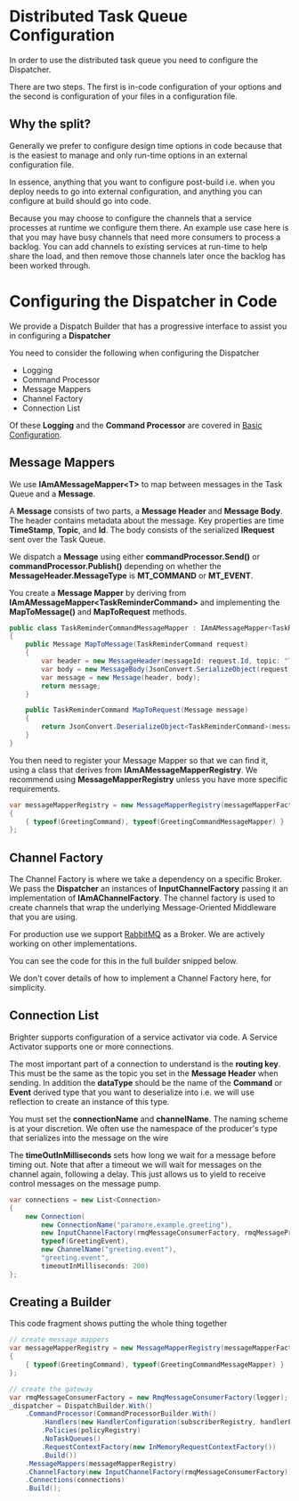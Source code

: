 # Distributed Task Queue Configuration

In order to use the distributed task queue you need to configure the
Dispatcher.

There are two steps. The first is in-code configuration of your options
and the second is configuration of your files in a configuration file.

## Why the split?

Generally we prefer to configure design time options in code because
that is the easiest to manage and only run-time options in an external
configuration file.

In essence, anything that you want to configure post-build i.e. when you
deploy needs to go into external configuration, and anything you can
configure at build should go into code.

Because you may choose to configure the channels that a service
processes at runtime we configure them there. An example use case here
is that you may have busy channels that need more consumers to process a
backlog. You can add channels to existing services at run-time to help
share the load, and then remove those channels later once the backlog
has been worked through.

# Configuring the Dispatcher in Code

We provide a Dispatch Builder that has a progressive interface to assist
you in configuring a **Dispatcher**

You need to consider the following when configuring the Dispatcher

-   Logging
-   Command Processor
-   Message Mappers
-   Channel Factory
-   Connection List

Of these **Logging** and the **Command Processor** are covered in [Basic
Configuration](BasicConfiguration.html).

## Message Mappers

We use **IAmAMessageMapper\<T\>** to map between messages in the Task
Queue and a **Message**.

A **Message** consists of two parts, a **Message Header** and **Message
Body**. The header contains metadata about the message. Key properties
are time **TimeStamp**, **Topic**, and **Id**. The body consists of the
serialized **IRequest** sent over the Task Queue.

We dispatch a **Message** using either **commandProcessor.Send()** or
**commandProcessor.Publish()** depending on whether the
**MessageHeader.MessageType** is **MT_COMMAND** or **MT_EVENT**.

You create a **Message Mapper** by deriving from
**IAmAMessageMapper\<TaskReminderCommand\>** and implementing the
**MapToMessage()** and **MapToRequest** methods.

``` csharp
public class TaskReminderCommandMessageMapper : IAmAMessageMapper<TaskReminderCommand>
{
    public Message MapToMessage(TaskReminderCommand request)
    {
        var header = new MessageHeader(messageId: request.Id, topic: "Task.Reminder", messageType: MessageType.MT_COMMAND);
        var body = new MessageBody(JsonConvert.SerializeObject(request));
        var message = new Message(header, body);
        return message;
    }

    public TaskReminderCommand MapToRequest(Message message)
    {
        return JsonConvert.DeserializeObject<TaskReminderCommand>(message.Body.Value);
    }
}
```

You then need to register your Message Mapper so that we can find it,
using a class that derives from **IAmAMessageMapperRegistry**. We
recommend using **MessageMapperRegistry** unless you have more specific
requirements.

``` csharp
var messageMapperRegistry = new MessageMapperRegistry(messageMapperFactory)
{
    { typeof(GreetingCommand), typeof(GreetingCommandMessageMapper) }
};
```

## Channel Factory

The Channel Factory is where we take a dependency on a specific Broker.
We pass the **Dispatcher** an instances of **InputChannelFactory**
passing it an implementation of **IAmAChannelFactory**. The channel
factory is used to create channels that wrap the underlying
Message-Oriented Middleware that you are using.

For production use we support
[RabbitMQ](https://github.com/BrighterCommand/Brighter/tree/master/src/Paramore.Brighter.MessagingGateway.RMQ)
as a Broker. We are actively working on other implementations.

You can see the code for this in the full builder snipped below.

We don\'t cover details of how to implement a Channel Factory here, for
simplicity.

## Connection List

Brighter supports configuration of a service activator via code. A
Service Activator supports one or more connections.

The most important part of a connection to understand is the **routing
key**. This must be the same as the topic you set in the **Message
Header** when sending. In addition the **dataType** should be the name
of the **Command** or **Event** derived type that you want to
deserialize into i.e. we will use reflection to create an instance of
this type.

You must set the **connectionName** and **channelName**. The naming
scheme is at your discretion. We often use the namespace of the
producer\'s type that serializes into the message on the wire

The **timeOutInMilliseconds** sets how long we wait for a message before
timing out. Note that after a timeout we will wait for messages on the
channel again, following a delay. This just allows us to yield to
receive control messages on the message pump.

``` csharp
var connections = new List<Connection>
{
    new Connection(
        new ConnectionName("paramore.example.greeting"),
        new InputChannelFactory(rmqMessageConsumerFactory, rmqMessageProducerFactory),
        typeof(GreetingEvent),
        new ChannelName("greeting.event"),
        "greeting.event",
        timeoutInMilliseconds: 200)
};
```

## Creating a Builder

This code fragment shows putting the whole thing together

``` csharp
// create message mappers
var messageMapperRegistry = new MessageMapperRegistry(messageMapperFactory)
{
    { typeof(GreetingCommand), typeof(GreetingCommandMessageMapper) }
};

// create the gateway
var rmqMessageConsumerFactory = new RmqMessageConsumerFactory(logger);
_dispatcher = DispatchBuilder.With()
    .CommandProcessor(CommandProcessorBuilder.With()
        .Handlers(new HandlerConfiguration(subscriberRegistry, handlerFactory))
        .Policies(policyRegistry)
        .NoTaskQueues()
        .RequestContextFactory(new InMemoryRequestContextFactory())
        .Build())
    .MessageMappers(messageMapperRegistry)
    .ChannelFactory(new InputChannelFactory(rmqMessageConsumerFactory))
    .Connections(connections)
    .Build();
```
